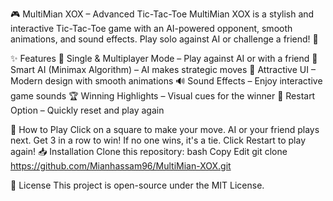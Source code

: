 🎮 MultiMian XOX – Advanced Tic-Tac-Toe
MultiMian XOX is a stylish and interactive Tic-Tac-Toe game with an AI-powered opponent, smooth animations, and sound effects. Play solo against AI or challenge a friend! 🚀

✨ Features
🔹 Single & Multiplayer Mode – Play against AI or with a friend
🤖 Smart AI (Minimax Algorithm) – AI makes strategic moves
🎨 Attractive UI – Modern design with smooth animations
🔊 Sound Effects – Enjoy interactive game sounds
🏆 Winning Highlights – Visual cues for the winner
🔄 Restart Option – Quickly reset and play again

🚀 How to Play
Click on a square to make your move.
AI or your friend plays next.
Get 3 in a row to win!
If no one wins, it's a tie.
Click Restart to play again!
📥 Installation
Clone this repository:
bash
Copy
Edit
git clone https://github.com/Mianhassam96/MultiMian-XOX.git

📜 License
This project is open-source under the MIT License.


